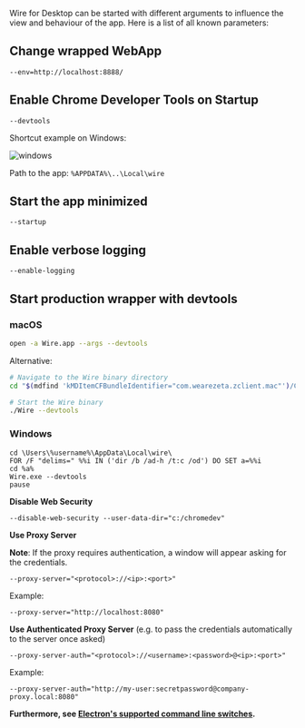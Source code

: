Wire for Desktop can be started with different arguments to influence the view and behaviour of the app. Here is a list of all known parameters:

## Change wrapped WebApp

```
--env=http://localhost:8888/
```

## Enable Chrome Developer Tools on Startup

```
--devtools
```

Shortcut example on Windows:

![windows](https://cloud.githubusercontent.com/assets/469989/22371754/30759b80-e499-11e6-9e77-2f25ac71bb57.png)

Path to the app: `%APPDATA%\..\Local\wire`

## Start the app minimized

```
--startup
```

## Enable verbose logging

```
--enable-logging
```

## Start production wrapper with devtools

### macOS

```bash
open -a Wire.app --args --devtools
```

Alternative:

```bash
# Navigate to the Wire binary directory
cd "$(mdfind 'kMDItemCFBundleIdentifier="com.wearezeta.zclient.mac"')/Contents/MacOS"

# Start the Wire binary
./Wire --devtools
```

### Windows

```
cd \Users\%username%\AppData\Local\wire\
FOR /F "delims=" %%i IN ('dir /b /ad-h /t:c /od') DO SET a=%%i
cd %a%
Wire.exe --devtools
pause
```

**Disable Web Security**

```
--disable-web-security --user-data-dir="c:/chromedev"
```

**Use Proxy Server**

**Note**: If the proxy requires authentication, a window will appear asking for the credentials.

```
--proxy-server="<protocol>://<ip>:<port>"
```

Example:
```
--proxy-server="http://localhost:8080"
```

**Use Authenticated Proxy Server** (e.g. to pass the credentials automatically to the server once asked)

```
--proxy-server-auth="<protocol>://<username>:<password>@<ip>:<port>"
```

Example:
```
--proxy-server-auth="http://my-user:secretpassword@company-proxy.local:8080"
```

**Furthermore, see [Electron's supported command line switches](https://github.com/electron/electron/blob/v4.2.12/docs/api/chrome-command-line-switches.md).**